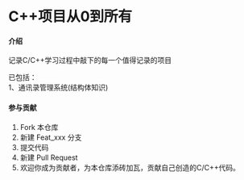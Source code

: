 # C++项目从0到所有

#### 介绍
记录C/C++学习过程中敲下的每一个值得记录的项目  
  
已包括：  
    1、通讯录管理系统(结构体知识)

#### 参与贡献

1.  Fork 本仓库
2.  新建 Feat_xxx 分支
3.  提交代码
4.  新建 Pull Request
5.  欢迎你成为贡献者，为本仓库添砖加瓦，贡献自己创造的C/C++代码。
